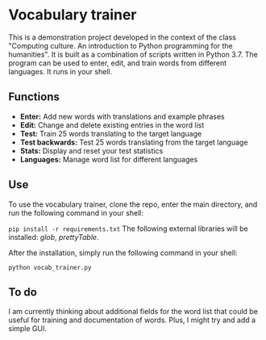 # Vocabulary trainer

This is a demonstration project developed in the context of the class "Computing culture. An introduction to Python programming for the humanities". It is built as a combination of scripts written in Python 3.7. The program can be used to enter, edit, and train words from different languages. It runs in your shell.

## Functions

- **Enter:** Add new words with translations and example phrases
- **Edit:** Change and delete existing entries in the word list
- **Test:** Train 25 words translating to the target language
- **Test backwards:** Test 25 words translating from the target language
- **Stats:** Display and reset your test statistics 
- **Languages:** Manage word list for different languages

## Use

To use the vocabulary trainer, clone the repo, enter the main directory, and run the following command in your shell:

``pip install -r requirements.txt``
The following external libraries will be installed: *glob*, *prettyTable*.

After the installation, simply run the following command in your shell:

``python vocab_trainer.py``

## To do

I am currently thinking about additional fields for the word list that could be useful for training and documentation of words. Plus, I might try and add a simple GUI.
